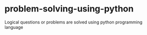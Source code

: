 # problem-solving-using-python
Logical questions or problems are solved using python programming language
